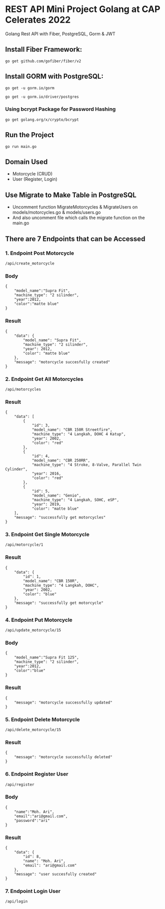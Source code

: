 # REST API Mini Project Golang at CAP Celerates 2022

Golang Rest API with Fiber, PostgreSQL, Gorm & JWT

## Install Fiber Framework:
```
go get github.com/gofiber/fiber/v2
```

## Install GORM with PostgreSQL:
```
go get -u gorm.io/gorm
```
```
go get -u gorm.io/driver/postgres
```

### Using bcrypt Package for Password Hashing
```
go get golang.org/x/crypto/bcrypt
```

## Run the Project
```
go run main.go
```

## Domain Used

- Motorcycle (CRUD)
- User (Register, Login)

## Use Migrate to Make Table in PostgreSQL 

- Uncomment function MigrateMotorcycles & MigrateUsers on models/motorcycles.go & models/users.go
- And also uncomment file which calls the migrate function on the main.go

## There are 7 Endpoints that can be Accessed

### 1. Endpoint Post Motorcycle
```
/api/create_motorcycle
```
### Body
```
{
    "model_name":"Supra Fit",
    "machine_type": "2 silinder",
    "year":2012,
    "color":"matte blue"
}
```
### Result
```
{
    "data": {
        "model_name": "Supra Fit",
        "machine_type": "2 silinder",
        "year": 2012,
        "color": "matte blue"
    },
    "message": "motorcycle succesfully created"
}
```

### 2. Endpoint Get All Motorcycles
```
/api/motorcycles
```
### Result
```
{
    "data": [
        {
            "id": 3,
            "model_name": "CBR 150R Streetfire",
            "machine_type": "4 Langkah, DOHC 4 Katup",
            "year": 2002,
            "color": "red"
        },
        {
            "id": 4,
            "model_name": "CBR 250RR",
            "machine_type": "4 Stroke, 8-Valve, Parallel Twin Cylinder",
            "year": 2016,
            "color": "red"
        },
        {
            "id": 5,
            "model_name": "Genio",
            "machine_type": "4 Langkah, SOHC, eSP",
            "year": 2019,
            "color": "matte blue"
    ],
    "message": "successfully get motorcycles"
}
```

### 3. Endpoint Get Single Motorcycle
```
/api/motorcycle/1
```
### Result
```
{
    "data": {
        "id": 1,
        "model_name": "CBR 150R",
        "machine_type": "4 Langkah, DOHC",
        "year": 2002,
        "color": "blue"
    },
    "message": "successfully get motorcycle"
}
```

### 4. Endpoint Put Motorcycle
```
/api/update_motorcycle/15
```
### Body
```
{
    "model_name":"Supra Fit 125",
    "machine_type": "2 silinder",
    "year":2012,
    "color":"blue"
}
```
### Result
```
{
    "message": "motorcycle successfully updated"
}
```

### 5. Endpoint Delete Motorcycle
```
/api/delete_motorcycle/15
```
### Result
```
{
    "message": "motorcycle successfully deleted"
}
```

### 6. Endpoint Register User
```
/api/register
```
### Body
```
{
    "name":"Moh. Ari",
    "email":"ari@gmail.com",
    "password":"ari"
}
```
### Result
```
{
    "data": {
        "id": 8,
        "name": "Moh. Ari",
        "email": "ari@gmail.com"
    },
    "message": "user succesfully created"
}
```

### 7. Endpoint Login User
```
/api/login
```